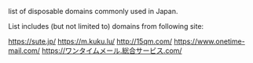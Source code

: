 list of disposable domains commonly used in Japan.

List includes (but not limited to) domains from following site:

https://sute.jp/
https://m.kuku.lu/
http://15qm.com/
https://www.onetime-mail.com/
https://ワンタイムメール.総合サービス.com/

